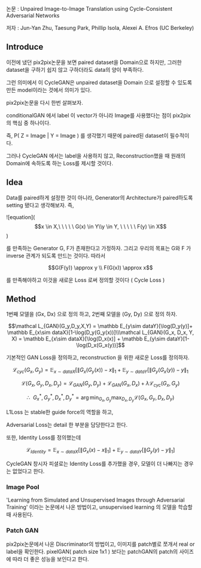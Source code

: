 논문 : Unpaired Image-to-Image Translation using Cycle-Consistent Adversarial Networks

저자 : Jun-Yan Zhu, Taesung Park, Phillip Isola, Alexei A. Efros (UC Berkeley)

## Introduce

이전에 냈던 pix2pix논문을 보면 paired dataset을 Domain으로 하지만, 그러한 dataset을 구하기 쉽지 않고 구하더라도 data의 양이 부족하다.

그런 의미에서 이 CycleGAN은 unpaired dataset을 Domain 으로 설정할 수 있도록 만든 model이라는 것에서 의미가 있다.

pix2pix논문을 다시 한번 살펴보자.

conditionalGAN 에서 label 이 vector가 아니라 Image를 사용했다는 점이 pix2pix의 핵심 중 하나이다.

즉, P( Z = Image | Y = Image ) 를 생각했기 때문에 paired된 dataset이 필수적이다.

그러나 CycleGAN 에서는 label을 사용하지 않고, Reconstruction했을 때 원래의 Domain에 속하도록 하는 Loss를 제시할 것이다.

## Idea

Data를 paired하게 설정한 것이 아니라, Generator의 Architecture가 paired하도록 setting 됐다고 생각해보자. 즉,

![equation]($$x \in X,\ \ \ \ \ G(x) \in Y\\y \in Y, \ \ \ \ \ F(y) \in X$$)

를 만족하는 Generator G, F가 존재한다고 가정하자. 그리고 우리의 목표는 G와 F 가 inverse 관계가 되도록 만드는 것이다. 따라서

$$G(F(y)) \approx y \\ F(G(x)) \approx x$$

를 만족해야하고 이것을 새로운 Loss 로써 정의할 것이다 ( Cycle Loss )

## Method


1번째 모델을 (Gx, Dx) 으로 정의 하고,
2번째 모델을 (Gy, Dy) 으로 정의 하자.

$$\mathcal L_{GAN}(G_y,D_y,X,Y) = \mathbb E_{y\sim dataY}[\log(D_y(y)]+ \mathbb E_{x\sim dataX}[1-\log(D_y(G_y(x))]\\\mathcal L_{GAN}(G_x, D_x, Y, X) = \mathbb E_{x\sim dataX}[\log(D_x(x)] + \mathbb E_{y\sim dataY}[1-\log(D_x(G_x(y))]$$

기본적인 GAN Loss을 정의하고, reconstruction 을 위한 새로운 Loss를 정의하자.

$$\mathcal L_{cyc}(G_x, G_y) = \mathbb E_{x \sim dataX}[\|G_x(G_y(x)) - x\|_1 + \mathbb E_{y\sim dataY}[\|G_y(G_x(y)) - y\|_1$$

$$\mathcal L(G_x, G_y, D_x, D_y) = \mathcal L_{GAN}(G_y, D_y) + \mathcal L_{GAN}(G_x, D_x) + \lambda\mathcal L_{cyc}(G_x, G_y)$$

$$\therefore \ \ G_x^*, G_y^*, D_x^*, D_y^* =  \arg\min_{G_x, G_y}\max_{D_x, D_y}\mathcal L(G_x, G_y, D_x, D_y)$$

L1Loss 는 stable한 guide force의 역할을 하고,

Adversarial Loss는 detail 한 부분을 담당한다고 한다.

또한, Identity Loss를 정의했는데

$$\mathcal L_{Identity} = \mathbb E_{x\sim dataX}[\|G_x(x) - x\|_1] + \mathbb E_{y\sim dataY}[\|G_y(y) - y\|_1]$$

CycleGAN 창시자 피셜로는  Identity Loss를 추가했을 경우, 모델이 더 나빠지는 경우는 없었다고 한다.

### Image Pool

'Learning from Simulated and Unsupervised Images through Adversarial Training' 이라는 논문에서 나온 방법이고, unsupervised learning 의 모델을 학습할 때 사용된다.

### Patch GAN

pix2pix논문에서 나온 Discriminator의 방법이고, 이미지를 patch별로 쪼개서 real or label을 확인한다. pixelGAN( patch size 1x1 ) 보다는 patchGAN의 patch의 사이즈에 따라 더 좋은 성능을 보인다고 한다.
